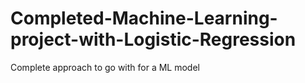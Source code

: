 # Completed-Machine-Learning-project-with-Logistic-Regression
Complete approach to go with for a ML model

